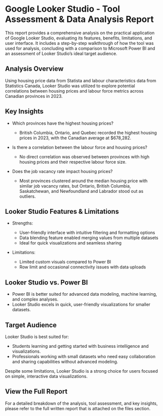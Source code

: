 # Google Looker Studio - Tool Assessment & Data Analysis Report
This report provides a comprehensive analysis on the practical application of Google Looker Studio, evaluating its features, benefits, limitations, and user interface. It includes a step-by-step walkthrough of how the tool was used for analysis, concluding with a comparison to Microsoft Power BI and an assessment of Looker Studio’s ideal target audience.

## Analysis Overview
Using housing price data from Statista and labour characteristics data from Statistics Canada, Looker Studio was utilized to explore potential correlations between housing prices and labour force metrics across Canadian provinces in 2023.

## Key Insights
- Which provinces have the highest housing prices?

  - British Columbia, Ontario, and Quebec recorded the highest housing prices in 2023, with the Canadian average at $678,282.

- Is there a correlation between the labour force and housing prices?
  - No direct correlation was observed between provinces with high housing prices and their respective labour force size.

- Does the job vacancy rate impact housing prices?
  - Most provinces clustered around the median housing price with similar job vacancy rates, but Ontario, British Columbia, Saskatchewan, and Newfoundland and Labrador stood out as outliers.
 
## Looker Studio Features & Limitations
- Strengths:
  - User-friendly interface with intuitive filtering and formatting options
  - Data blending feature enabled merging values from multiple datasets
  - Ideal for quick visualizations and seamless sharing

- Limitations:
  - Limited custom visuals compared to Power BI
  - Row limit and occasional connectivity issues with data uploads

## Looker Studio vs. Power BI
- Power BI is better suited for advanced data modeling, machine learning, and complex analyses.
- Looker Studio excels in quick, user-friendly visualizations for smaller datasets.

## Target Audience
Looker Studio is best suited for:
  - Students learning and getting started with business intelligence and visualizations.
  - Professionals working with small datasets who need easy collaboration and sharing capabilities without advanced modeling.

Despite some limitations, Looker Studio is a strong choice for users focused on simple, interactive data visualizations.

## View the Full Report
For a detailed breakdown of the analysis, tool assessment, and key insights, please refer to the full written report that is attached on the files section. 
